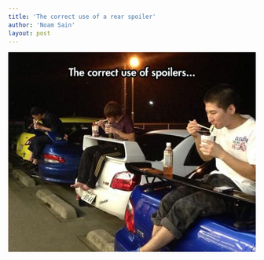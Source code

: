 ```yaml
---
title: 'The correct use of a rear spoiler'
author: 'Noam Sain'
layout: post
---
```


![The correct use of a rear spoiler](/assets/2017/2017-03-rear-spoiler.jpg "The correct use of a rear spoiler")
